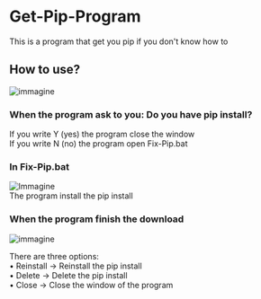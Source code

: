 # Get-Pip-Program

This is a program that get you pip if you don't know how to

## How to use?

![immagine](https://github.com/Fedi6431/Get-Pip-Program/assets/102946457/1cf19225-cdc3-4481-ad2a-c60ebe2e8656)

### When the program ask to you: Do you have pip install?

If you write Y (yes) the program close the window                                                                                                                        
If you write N (no) the program open Fix-Pip.bat

### In Fix-Pip.bat
![Immagine](https://github.com/Fedi6431/Get-Pip-Program/assets/102946457/41384941-9f65-4b50-8451-38e7b2f75876)                                                            
The program install the pip install                                                                                                                                      
 ### When the program finish the download
![immagine](https://github.com/Fedi6431/Get-Pip-Program/assets/102946457/26bbc048-57be-4482-949c-098f32591ac8)
                                                         
There are three options:                                                                                                                                                 
• Reinstall                                                                                                                                                              -> Reinstall the pip install                                                                                                                                                                                                                                                                          
• Delete                                                                                                                                                               -> Delete the pip install                                                                                                                                                                                                                                                                               
• Close                                                                                                                                                                -> Close the window of the program                                                                                                                                   
